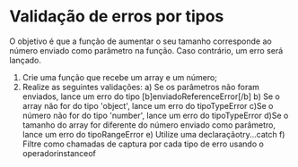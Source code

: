 # Validação de erros por tipos



O objetivo é que a função de aumentar o seu tamanho corresponde ao número enviado como parâmetro na função. Caso contrário, um erro será lançado.

1. Crie uma função que recebe um array e um número;
2. Realize as seguintes validações:
a) Se os parâmetros não foram enviados, lance um erro do tipo [b]enviadoReferenceError[/b]
b) Se o array não for do tipo 'object', lance um erro do tipoTypeError
c)Se o número não for do tipo 'number', lance um erro do tipoTypeError
d)Se o tamanho do array for diferente do número enviado como parâmetro, lance um erro do tipoRangeError
e) Utilize uma declaraçãotry...catch
f) Filtre como chamadas de captura por cada tipo de erro usando o operadorinstanceof
